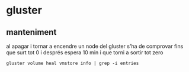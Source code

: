 # gluster

## manteniment

al apagar i tornar a encendre un node del gluster s'ha de comprovar fins que surt tot 0 i després espera 10 min i que torni a sortir tot zero

    gluster volume heal vmstore info | grep -i entries
